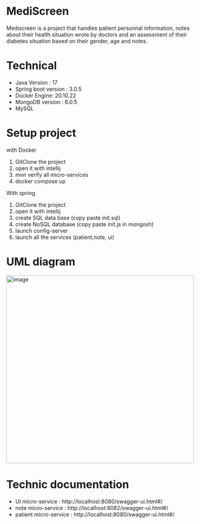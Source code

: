 # MediScreen
Mediscreen is a project that handles patient personnal information, notes about their health situation wrote by doctors
and an assessment of their diabetes situation based on their gender, age and notes.

# Technical

- Java Version : 17
- Spring boot version : 3.0.5
- Docker Engine: 20.10.22
- MongoDB version : 6.0.5
- MySQL

# Setup project

with Docker
1. GitClone the project
2. open it with intellij
3. mvn verify all micro-services
4. docker compose up

With spring

1. GitClone the project
2. open it with intellij
3. create SQL data base (copy paste init.sql)
4. create NoSQL database (copy paste init.js in mongosh)
5. launch config-server
6. launch all the services (patient,note, ui)


# UML diagram

<img width="493" alt="image" src="https://github.com/Carac92/MediScreen/assets/96061779/dad2b6a4-1841-41a0-aa86-386ee3dfab66">

# Technic documentation

 - UI micro-service : http://localhost:8080/swagger-ui.html#/
 - note micro-service : http://localhost:8082/swagger-ui.html#/
 - patient micro-service : http://localhost:8080/swagger-ui.html#/

